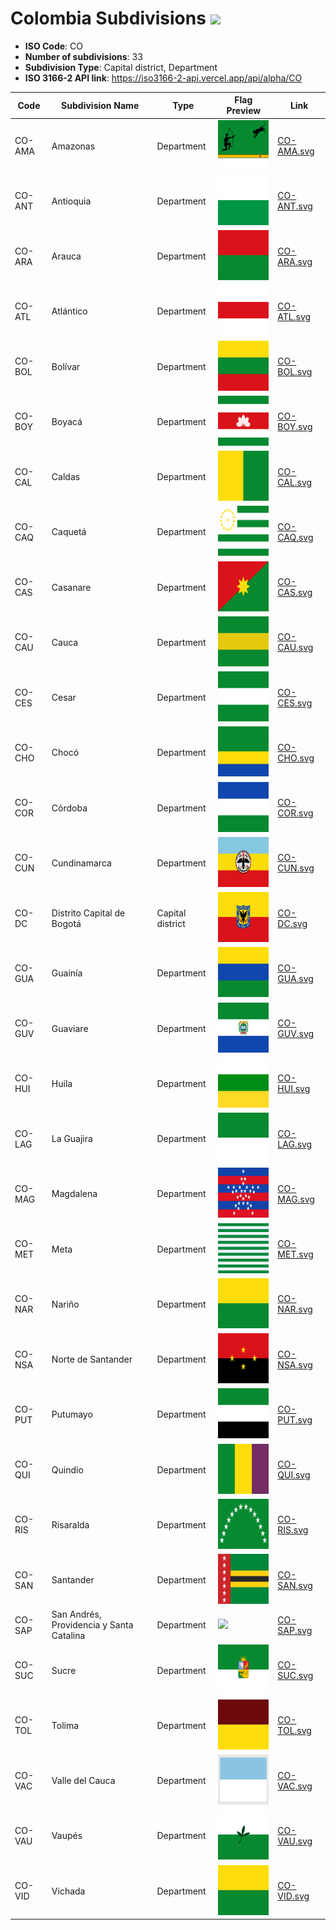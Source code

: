 # Colombia Subdivisions ![](https://flagcdn.com/h40/co.png)

- **ISO Code**: CO
- **Number of subdivisions**: 33
- **Subdivision Type**: Capital district, Department
- **ISO 3166-2 API link**: https://iso3166-2-api.vercel.app/api/alpha/CO

| Code  | Subdivision Name         | Type | Flag Preview | Link |
|-------|--------------------------|--------------| -------------- |----------|
| CO-AMA | Amazonas | Department | <img src='https://raw.githubusercontent.com/amckenna41/iso3166-flags/main/iso3166-2-flags/CO/CO-AMA.svg' height='80'> | [CO-AMA.svg](https://raw.githubusercontent.com/amckenna41/iso3166-flags/main/iso3166-2-flags/CO/CO-AMA.svg) |
| CO-ANT | Antioquia | Department | <img src='https://raw.githubusercontent.com/amckenna41/iso3166-flags/main/iso3166-2-flags/CO/CO-ANT.svg' height='80'> | [CO-ANT.svg](https://raw.githubusercontent.com/amckenna41/iso3166-flags/main/iso3166-2-flags/CO/CO-ANT.svg) |
| CO-ARA | Arauca | Department | <img src='https://raw.githubusercontent.com/amckenna41/iso3166-flags/main/iso3166-2-flags/CO/CO-ARA.svg' height='80'> | [CO-ARA.svg](https://raw.githubusercontent.com/amckenna41/iso3166-flags/main/iso3166-2-flags/CO/CO-ARA.svg) |
| CO-ATL | Atlántico | Department | <img src='https://raw.githubusercontent.com/amckenna41/iso3166-flags/main/iso3166-2-flags/CO/CO-ATL.svg' height='80'> | [CO-ATL.svg](https://raw.githubusercontent.com/amckenna41/iso3166-flags/main/iso3166-2-flags/CO/CO-ATL.svg) |
| CO-BOL | Bolívar | Department | <img src='https://raw.githubusercontent.com/amckenna41/iso3166-flags/main/iso3166-2-flags/CO/CO-BOL.svg' height='80'> | [CO-BOL.svg](https://raw.githubusercontent.com/amckenna41/iso3166-flags/main/iso3166-2-flags/CO/CO-BOL.svg) |
| CO-BOY | Boyacá | Department | <img src='https://raw.githubusercontent.com/amckenna41/iso3166-flags/main/iso3166-2-flags/CO/CO-BOY.svg' height='80'> | [CO-BOY.svg](https://raw.githubusercontent.com/amckenna41/iso3166-flags/main/iso3166-2-flags/CO/CO-BOY.svg) |
| CO-CAL | Caldas | Department | <img src='https://raw.githubusercontent.com/amckenna41/iso3166-flags/main/iso3166-2-flags/CO/CO-CAL.svg' height='80'> | [CO-CAL.svg](https://raw.githubusercontent.com/amckenna41/iso3166-flags/main/iso3166-2-flags/CO/CO-CAL.svg) |
| CO-CAQ | Caquetá | Department | <img src='https://raw.githubusercontent.com/amckenna41/iso3166-flags/main/iso3166-2-flags/CO/CO-CAQ.svg' height='80'> | [CO-CAQ.svg](https://raw.githubusercontent.com/amckenna41/iso3166-flags/main/iso3166-2-flags/CO/CO-CAQ.svg) |
| CO-CAS | Casanare | Department | <img src='https://raw.githubusercontent.com/amckenna41/iso3166-flags/main/iso3166-2-flags/CO/CO-CAS.svg' height='80'> | [CO-CAS.svg](https://raw.githubusercontent.com/amckenna41/iso3166-flags/main/iso3166-2-flags/CO/CO-CAS.svg) |
| CO-CAU | Cauca | Department | <img src='https://raw.githubusercontent.com/amckenna41/iso3166-flags/main/iso3166-2-flags/CO/CO-CAU.svg' height='80'> | [CO-CAU.svg](https://raw.githubusercontent.com/amckenna41/iso3166-flags/main/iso3166-2-flags/CO/CO-CAU.svg) |
| CO-CES | Cesar | Department | <img src='https://raw.githubusercontent.com/amckenna41/iso3166-flags/main/iso3166-2-flags/CO/CO-CES.svg' height='80'> | [CO-CES.svg](https://raw.githubusercontent.com/amckenna41/iso3166-flags/main/iso3166-2-flags/CO/CO-CES.svg) |
| CO-CHO | Chocó | Department | <img src='https://raw.githubusercontent.com/amckenna41/iso3166-flags/main/iso3166-2-flags/CO/CO-CHO.svg' height='80'> | [CO-CHO.svg](https://raw.githubusercontent.com/amckenna41/iso3166-flags/main/iso3166-2-flags/CO/CO-CHO.svg) |
| CO-COR | Córdoba | Department | <img src='https://raw.githubusercontent.com/amckenna41/iso3166-flags/main/iso3166-2-flags/CO/CO-COR.svg' height='80'> | [CO-COR.svg](https://raw.githubusercontent.com/amckenna41/iso3166-flags/main/iso3166-2-flags/CO/CO-COR.svg) |
| CO-CUN | Cundinamarca | Department | <img src='https://raw.githubusercontent.com/amckenna41/iso3166-flags/main/iso3166-2-flags/CO/CO-CUN.svg' height='80'> | [CO-CUN.svg](https://raw.githubusercontent.com/amckenna41/iso3166-flags/main/iso3166-2-flags/CO/CO-CUN.svg) |
| CO-DC | Distrito Capital de Bogotá | Capital district | <img src='https://raw.githubusercontent.com/amckenna41/iso3166-flags/main/iso3166-2-flags/CO/CO-DC.svg' height='80'> | [CO-DC.svg](https://raw.githubusercontent.com/amckenna41/iso3166-flags/main/iso3166-2-flags/CO/CO-DC.svg) |
| CO-GUA | Guainía | Department | <img src='https://raw.githubusercontent.com/amckenna41/iso3166-flags/main/iso3166-2-flags/CO/CO-GUA.svg' height='80'> | [CO-GUA.svg](https://raw.githubusercontent.com/amckenna41/iso3166-flags/main/iso3166-2-flags/CO/CO-GUA.svg) |
| CO-GUV | Guaviare | Department | <img src='https://raw.githubusercontent.com/amckenna41/iso3166-flags/main/iso3166-2-flags/CO/CO-GUV.svg' height='80'> | [CO-GUV.svg](https://raw.githubusercontent.com/amckenna41/iso3166-flags/main/iso3166-2-flags/CO/CO-GUV.svg) |
| CO-HUI | Huila | Department | <img src='https://raw.githubusercontent.com/amckenna41/iso3166-flags/main/iso3166-2-flags/CO/CO-HUI.svg' height='80'> | [CO-HUI.svg](https://raw.githubusercontent.com/amckenna41/iso3166-flags/main/iso3166-2-flags/CO/CO-HUI.svg) |
| CO-LAG | La Guajira | Department | <img src='https://raw.githubusercontent.com/amckenna41/iso3166-flags/main/iso3166-2-flags/CO/CO-LAG.svg' height='80'> | [CO-LAG.svg](https://raw.githubusercontent.com/amckenna41/iso3166-flags/main/iso3166-2-flags/CO/CO-LAG.svg) |
| CO-MAG | Magdalena | Department | <img src='https://raw.githubusercontent.com/amckenna41/iso3166-flags/main/iso3166-2-flags/CO/CO-MAG.svg' height='80'> | [CO-MAG.svg](https://raw.githubusercontent.com/amckenna41/iso3166-flags/main/iso3166-2-flags/CO/CO-MAG.svg) |
| CO-MET | Meta | Department | <img src='https://raw.githubusercontent.com/amckenna41/iso3166-flags/main/iso3166-2-flags/CO/CO-MET.svg' height='80'> | [CO-MET.svg](https://raw.githubusercontent.com/amckenna41/iso3166-flags/main/iso3166-2-flags/CO/CO-MET.svg) |
| CO-NAR | Nariño | Department | <img src='https://raw.githubusercontent.com/amckenna41/iso3166-flags/main/iso3166-2-flags/CO/CO-NAR.svg' height='80'> | [CO-NAR.svg](https://raw.githubusercontent.com/amckenna41/iso3166-flags/main/iso3166-2-flags/CO/CO-NAR.svg) |
| CO-NSA | Norte de Santander | Department | <img src='https://raw.githubusercontent.com/amckenna41/iso3166-flags/main/iso3166-2-flags/CO/CO-NSA.svg' height='80'> | [CO-NSA.svg](https://raw.githubusercontent.com/amckenna41/iso3166-flags/main/iso3166-2-flags/CO/CO-NSA.svg) |
| CO-PUT | Putumayo | Department | <img src='https://raw.githubusercontent.com/amckenna41/iso3166-flags/main/iso3166-2-flags/CO/CO-PUT.svg' height='80'> | [CO-PUT.svg](https://raw.githubusercontent.com/amckenna41/iso3166-flags/main/iso3166-2-flags/CO/CO-PUT.svg) |
| CO-QUI | Quindío | Department | <img src='https://raw.githubusercontent.com/amckenna41/iso3166-flags/main/iso3166-2-flags/CO/CO-QUI.svg' height='80'> | [CO-QUI.svg](https://raw.githubusercontent.com/amckenna41/iso3166-flags/main/iso3166-2-flags/CO/CO-QUI.svg) |
| CO-RIS | Risaralda | Department | <img src='https://raw.githubusercontent.com/amckenna41/iso3166-flags/main/iso3166-2-flags/CO/CO-RIS.svg' height='80'> | [CO-RIS.svg](https://raw.githubusercontent.com/amckenna41/iso3166-flags/main/iso3166-2-flags/CO/CO-RIS.svg) |
| CO-SAN | Santander | Department | <img src='https://raw.githubusercontent.com/amckenna41/iso3166-flags/main/iso3166-2-flags/CO/CO-SAN.svg' height='80'> | [CO-SAN.svg](https://raw.githubusercontent.com/amckenna41/iso3166-flags/main/iso3166-2-flags/CO/CO-SAN.svg) |
| CO-SAP | San Andrés, Providencia y Santa Catalina | Department | <img src='https://raw.githubusercontent.com/amckenna41/iso3166-flags/main/iso3166-2-flags/CO/CO-SAP.svg' height='80'> | [CO-SAP.svg](https://raw.githubusercontent.com/amckenna41/iso3166-flags/main/iso3166-2-flags/CO/CO-SAP.svg) |
| CO-SUC | Sucre | Department | <img src='https://raw.githubusercontent.com/amckenna41/iso3166-flags/main/iso3166-2-flags/CO/CO-SUC.svg' height='80'> | [CO-SUC.svg](https://raw.githubusercontent.com/amckenna41/iso3166-flags/main/iso3166-2-flags/CO/CO-SUC.svg) |
| CO-TOL | Tolima | Department | <img src='https://raw.githubusercontent.com/amckenna41/iso3166-flags/main/iso3166-2-flags/CO/CO-TOL.svg' height='80'> | [CO-TOL.svg](https://raw.githubusercontent.com/amckenna41/iso3166-flags/main/iso3166-2-flags/CO/CO-TOL.svg) |
| CO-VAC | Valle del Cauca | Department | <img src='https://raw.githubusercontent.com/amckenna41/iso3166-flags/main/iso3166-2-flags/CO/CO-VAC.svg' height='80'> | [CO-VAC.svg](https://raw.githubusercontent.com/amckenna41/iso3166-flags/main/iso3166-2-flags/CO/CO-VAC.svg) |
| CO-VAU | Vaupés | Department | <img src='https://raw.githubusercontent.com/amckenna41/iso3166-flags/main/iso3166-2-flags/CO/CO-VAU.svg' height='80'> | [CO-VAU.svg](https://raw.githubusercontent.com/amckenna41/iso3166-flags/main/iso3166-2-flags/CO/CO-VAU.svg) |
| CO-VID | Vichada | Department | <img src='https://raw.githubusercontent.com/amckenna41/iso3166-flags/main/iso3166-2-flags/CO/CO-VID.svg' height='80'> | [CO-VID.svg](https://raw.githubusercontent.com/amckenna41/iso3166-flags/main/iso3166-2-flags/CO/CO-VID.svg) |
